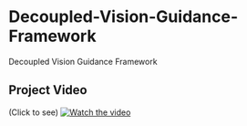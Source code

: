 # Decoupled-Vision-Guidance-Framework
Decoupled Vision Guidance Framework
## Project Video
(Click to see)
[![Watch the video](https://img.youtube.com/vi/8C6nFRRB1_A/maxresdefault.jpg)](https://www.youtube.com/watch?v=8C6nFRRB1_A)

